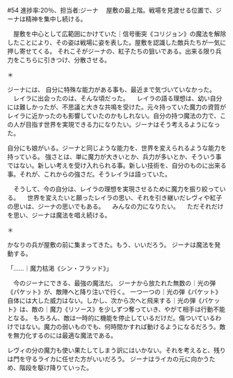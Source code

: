 #54 進捗率:20％、担当者:ジーナ
　屋敷の最上階。戦場を見渡せる位置で、ジーナは精神を集中し続ける。  

　屋敷を中心として広範囲にかけていた｜信号衝突《コリジョン》の魔法を解除したことにより、その姿は戦場に姿を表した。屋敷を認識した敵兵たちが一気に押し寄せてくる。
それこそがジーナの、紅子たちの狙いである。出来る限り兵力をこちらに引きつけ、分散させる。

＊

ジーナには、
自分に特殊な能力がある事も、最近まで気づいていなかった。
　レイラに出会ったのは、そんな頃だった。
　レイラの語る理想は、幼い自分には難しかったが、不思議と大きな共鳴を受けた。元々持っていた魔力の資質がレイラに近かったのも影響していたのかもしれない。自分の持つ魔法の力で、この人が目指す世界を実現できる力になりたい。ジーナはそう考えるようになった。

自分にも娘がいる。ジーナと同じような能力を、世界を変えられるような能力を持っている。
強さとは、単に魔力が大きいとか、兵力が多いとか、そういう事ではない。新しい考えを受け入れられる事。新しい技術を、自分のものに出来る事。それが、これからの強さだ。そうレイラは語っていた。

　そうして、今の自分は、レイラの理想を実現させるために魔力を振り絞っている。
　世界を変えたいと願ったレイラの思い、それを引き継いだレヴィや紅子の思いは、ジーナの思いでもある。
　みんなの力になりたい。
　ただそれだけを思い、ジーナは魔法を唱え続ける。

＊

かなりの兵が屋敷の前に集まってきた。もう、いいだろう。
ジーナは魔法を発動する。

「……｜魔力枯渇《シン・フラッド》」

　今のジーナにできる、最強の魔法だ。
ジーナから放たれた無数の｜光の弾《パケット》が、敵陣へと降り注いで行く。
一つ一つの｜光の弾《パケット》自体には大した威力はない。しかし、次から次へと飛来する｜光の弾《パケット》は、敵の｜魔力《リソース》を少しずつ奪っていき、やがて相手は行動不能となる。
もちろん、敵は一時的に機能を停止しているだけだ。傷ついているわけではない。魔力の弱いものでも、何時間かすれば動けるようになるだろう。敵を無力化するのには最適な魔法である。



レヴィの分の魔力も使い果たしてしまう訳にはいかない。それを考えると、残りは門を守るライカに任せた方がいいだろう。
ジーナはライカの元に向かうため、階段を駆け降りていった。
